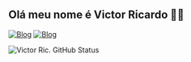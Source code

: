 ## Olá meu nome é Victor Ricardo 👋😁

[![Blog](https://img.shields.io/badge/LinkedIn-0077B5?style=for-the-badge&logo=linkedin&logoColor=white)](https://www.linkedin.com/in/victor-ricardo-oliveira-nunes-a631a9248?lipi=urn%3Ali%3Apage%3Ad_flagship3_profile_view_base_contact_details%3BguqOAdZKTUae4%2FjtgQUXxQ%3D%3D)
[![Blog](https://img.shields.io/badge/Instagram-E4405F?style=for-the-badge&logo=instagram&logoColor=white)](https://instagram.com/victoroliv_rick)

![Victor Ric. GitHub Status](https://github-readme-stats.vercel.app/api?username=vitchin&show_icons=true&theme=radical)
